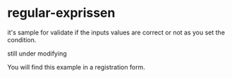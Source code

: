 # regular-exprissen
it's sample for validate if the inputs values are correct or not as you set the condition.

still under modifying

You will find this example in a registration form.
